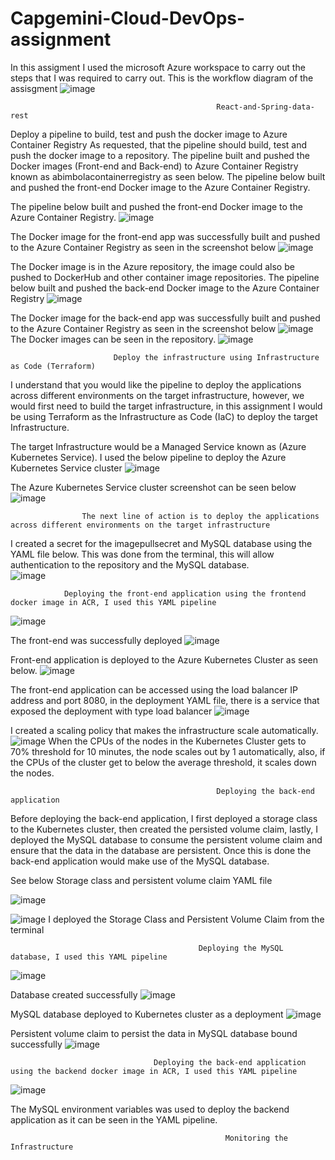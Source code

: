 # Capgemini-Cloud-DevOps-assignment
In this assigment I used the microsoft Azure workspace to carry out the steps that I was required to carry out.
                                      This is the workflow diagram of the assisgment
![image](https://user-images.githubusercontent.com/95041171/176235626-5be80ab5-306f-4e45-b46c-186afe004994.png)

                                                  React-and-Spring-data-rest
Deploy a pipeline to build, test and push the docker image to Azure Container Registry
As requested, that the pipeline should build, test and push the docker image to a repository. The pipeline built and pushed the Docker images (Front-end and Back-end) to Azure Container Registry known as abimbolacontainerregistry as seen below.
The pipeline below built and pushed the front-end Docker image to the Azure Container Registry.


The pipeline below built and pushed the front-end Docker image to the Azure Container Registry.
![image](https://user-images.githubusercontent.com/95041171/176218164-c6f01fbb-b1aa-4e2a-a8e6-22cc5cca407a.png)

The Docker image for the front-end app was successfully built and pushed to the Azure Container Registry as seen in the screenshot below
![image](https://user-images.githubusercontent.com/95041171/176218247-b0470515-6680-4bb2-a3ff-a31c2c3c396b.png)

The Docker image is in the Azure repository, the image could also be pushed to DockerHub and other container image repositories.
The pipeline below built and pushed the back-end Docker image to the Azure Container Registry
![image](https://user-images.githubusercontent.com/95041171/176218488-f0b214fc-7a03-4ae7-afbd-9a84ab4626ed.png)

The Docker image for the back-end app was successfully built and pushed to the Azure Container Registry as seen in the screenshot below
![image](https://user-images.githubusercontent.com/95041171/176218633-5e0ff1f0-4950-40c4-bf02-d7425a621075.png)
The Docker images can be seen in the repository.
![image](https://user-images.githubusercontent.com/95041171/176218763-1f20d00f-548a-4a36-8598-bb8315588477.png)

                           Deploy the infrastructure using Infrastructure as Code (Terraform)
I understand that you would like the pipeline to deploy the applications across different environments on the target infrastructure, however, we would first need to build the target infrastructure, in this assignment I would be using Terraform as the Infrastructure as Code (IaC) to deploy the target Infrastructure.

The target Infrastructure would be a Managed Service known as (Azure Kubernetes Service).
I used the below pipeline to deploy the Azure Kubernetes Service cluster
![image](https://user-images.githubusercontent.com/95041171/176219245-9cb5b43a-cec4-4bfb-9553-8d16fb79e0e6.png)

The Azure Kubernetes Service cluster screenshot can be seen below
![image](https://user-images.githubusercontent.com/95041171/176219350-002e3ca2-ab8a-493a-a62e-1b0719cd5126.png)

                    The next line of action is to deploy the applications across different environments on the target infrastructure
I created a secret for the imagepullsecret and MySQL database using the YAML file below. This was done from the terminal, this will allow authentication to the repository and the MySQL database.   
![image](https://user-images.githubusercontent.com/95041171/176220273-24bdab10-9123-43cc-9937-aba1d094df22.png)

                Deploying the front-end application using the frontend docker image in ACR, I used this YAML pipeline
![image](https://user-images.githubusercontent.com/95041171/176221267-2782b343-db06-4bdb-bf8e-aebe0346e017.png)

The front-end was successfully deployed
![image](https://user-images.githubusercontent.com/95041171/176221535-2921fe37-a848-44d3-8a7d-4850b6ec6f6b.png)

Front-end application is deployed to the Azure Kubernetes Cluster as seen below.
![image](https://user-images.githubusercontent.com/95041171/176221631-36684b92-8f4e-4e0a-927d-963de496b52c.png)

The front-end application can be accessed using the load balancer IP address and port 8080, in the deployment YAML file, there is a service that exposed the deployment with type load balancer
![image](https://user-images.githubusercontent.com/95041171/176221931-f4384cba-52bc-4c73-8f05-197a5d5297a9.png)

I created a scaling policy that makes the infrastructure scale automatically.
![image](https://user-images.githubusercontent.com/95041171/176222040-8029ca04-6ed8-4f9b-a89c-97457e6fccea.png)
When the CPUs of the nodes in the Kubernetes Cluster gets to 70% threshold for 10 minutes, the node scales out by 1 automatically, also, if the CPUs of the cluster get to below the average threshold, it scales down the nodes.

                                                  Deploying the back-end application
Before deploying the back-end application, I first deployed a storage class to the Kubernetes cluster, then created the persisted volume claim, lastly, I deployed the MySQL database to consume the persistent volume claim and ensure that the data in the database are persistent. Once this is done the back-end application would make use of the MySQL database.

See below Storage class and persistent volume claim YAML file

![image](https://user-images.githubusercontent.com/95041171/176222525-aef5ede6-f383-4147-b55d-4c12c411291f.png)

![image](https://user-images.githubusercontent.com/95041171/176222676-dfa4d253-613f-4af7-abe9-4edca17c86c9.png)
I deployed the Storage Class and Persistent Volume Claim from the terminal

                                              Deploying the MySQL database, I used this YAML pipeline
![image](https://user-images.githubusercontent.com/95041171/176222995-5fc99ab9-c8a4-4485-abff-289cf848236c.png)

Database created successfully
![image](https://user-images.githubusercontent.com/95041171/176223139-aafb9cce-78ab-4cab-989d-06e2030aa739.png)

MySQL database deployed to Kubernetes cluster as a deployment
![image](https://user-images.githubusercontent.com/95041171/176223230-94f25390-a5de-48fd-b898-e06e3ef6e87b.png)

Persistent volume claim to persist the data in MySQL database bound successfully
![image](https://user-images.githubusercontent.com/95041171/176223719-8dda8cad-e8fc-41a4-ae5a-ab9308ea03a1.png)

                                    Deploying the back-end application using the backend docker image in ACR, I used this YAML pipeline
![image](https://user-images.githubusercontent.com/95041171/176226299-99e18016-f0f6-41a2-98e5-2603b82eee95.png)

The MySQL environment variables was used to deploy the backend application as it can be seen in the YAML pipeline.

                                                    Monitoring the Infrastructure

                                     

                    
 
